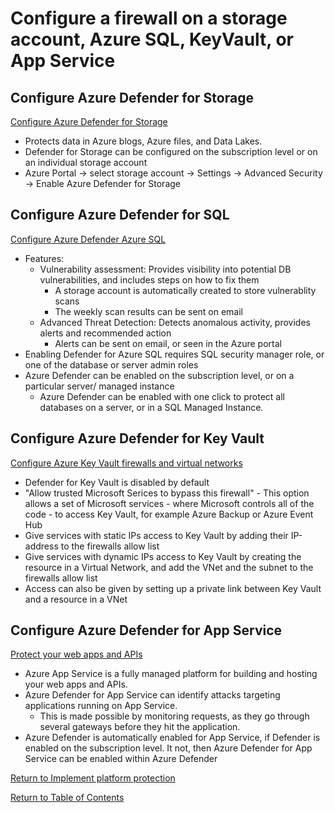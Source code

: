 # Configure a firewall on a storage account, Azure SQL, KeyVault, or App Service

## Configure Azure Defender for Storage

[Configure Azure Defender for Storage](https://docs.microsoft.com/en-us/azure/storage/common/azure-defender-storage-configure)

* Protects data in Azure blogs, Azure files, and Data Lakes.
* Defender for Storage can be configured on the subscription level or on an individual storage account
* Azure Portal -> select storage account -> Settings -> Advanced Security -> Enable Azure Defender for Storage

## Configure Azure Defender for SQL

[Configure Azure Defender Azure SQL](https://docs.microsoft.com/en-us/azure/azure-sql/database/azure-defender-for-sql)

* Features:
   * Vulnerability assessment: Provides visibility into potential DB vulnerabilities, and includes steps on how to fix them
      * A storage account is automatically created to store vulnerablity scans
      * The weekly scan results can be sent on email
   * Advanced Threat Detection: Detects anomalous activity, provides alerts and recommended action
      * Alerts can be sent on email, or seen in the Azure portal
* Enabling Defender for Azure SQL requires SQL security manager role, or one of the database or server admin roles
* Azure Defender can be enabled on the subscription level, or on a particular server/ managed instance
   * Azure Defender can be enabled with one click to protect all databases on a server, or in a SQL Managed Instance. 

## Configure Azure Defender for Key Vault

[Configure Azure Key Vault firewalls and virtual networks](https://docs.microsoft.com/en-us/azure/key-vault/general/network-security)

* Defender for Key Vault is disabled by default
* "Allow trusted Microsoft Serices to bypass this firewall" - This option allows a set of Microsoft services - where Microsoft controls all of the code - to access Key Vault, for example Azure Backup or Azure Event Hub
* Give services with static IPs access to Key Vault by adding their IP-address to the firewalls allow list 
* Give services with dynamic IPs access to Key Vault by creating the resource in a Virtual Network, and add the VNet and the subnet to the firewalls allow list
* Access can also be given by setting up a private link between Key Vault and a resource in a VNet

## Configure Azure Defender for App Service

[Protect your web apps and APIs](https://docs.microsoft.com/en-us/azure/security-center/defender-for-app-service-introduction)

* Azure App Service is a fully managed platform for building and hosting your web apps and APIs. 
* Azure Defender for App Service can identify attacks targeting applications running on App Service.
   * This is made possible by monitoring requests, as they go through several gateways before they hit the application.
* Azure Defender is automatically enabled for App Service, if Defender is enabled on the subscription level. It not, then Azure Defender for App Service can be enabled within Azure Defender


[Return to Implement platform protection](README.md)

[Return to Table of Contents](../README.md)
